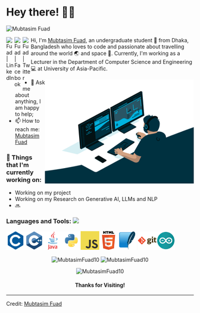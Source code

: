 <!-- Greeting -->
# Hey there! :wave::smiley:
<p align="left"> <img src="https://komarev.com/ghpvc/?username=MubtasimFuad10&label=Profile%20views&color=0e75b6&style=flat" alt="Mubtasim Fuad" /> </p>

<div>
<a href="https://www.linkedin.com/in/mubtasimfuad10/">
  <img align="left" alt="Fuad | LinkedIn" width="22px" src="https://cdn.jsdelivr.net/npm/simple-icons@v3/icons/linkedin.svg" />
</a>
<a href="https://www.facebook.com/mubtasim.turzo">
    <img align="left" alt="Fuad | Facebook" width="22px" src="https://i.pinimg.com/originals/ca/3b/f0/ca3bf05cfab74677e5b73b130bd30991.png">
<a href="https://twitter.com/mubtasim_fuad10">
    <img align="left" alt="Fuad | Twitter" width="22px" src="https://cdn.jsdelivr.net/npm/simple-icons@v3/icons/twitter.svg">
</a>
</div>



<!--Introduction -->
Hi, I'm [Mubtasim Fuad](https://github.com/MubtasimFuad10), an undergraduate student 🚀 from Dhaka, Bangladesh who loves to code and passionate about travelling around the world 🌏 and space 🌌. Currently, I'm working as a Lecturer in the Department of Computer Science and Engineering 💻 at  University of Asia-Pacific.

<img align="right" alt="GIF" src="https://raw.githubusercontent.com/MubtasimFuad10/MubtasimFuad10/main/code.gif" width="400" height="280" />

- 💬 Ask me about anything, I am happy to help;
- 📫 How to reach me: [Mubtasim Fuad](https://www.linkedin.com/in/mubtasimfuad10/)

### 💼  Things that I'm currently working on: 
* Working on my project
* Working on my Research on Generative AI, LLMs and NLP
* 🔜


 ### Languages and Tools: <img src="https://media.giphy.com/media/WUlplcMpOCEmTGBtBW/giphy.gif" width="30">
  
<p><a href="https://www.cprogramming.com/" target="_blank"><img src="https://raw.githubusercontent.com/devicons/devicon/master/icons/c/c-plain.svg" alt="C Programming Language" style="height:50px;  width:50px;"></a><a href="https://devdocs.io/cpp/" target="_blank"><img src="https://raw.githubusercontent.com/github/explore/master/topics/cpp/cpp.png" alt="C++ Programming Language" style="height:50px;  width:50px;"></a><a href="https://www.javatpoint.com/java-tutorial" target="_blank"><img src="https://raw.githubusercontent.com/devicons/devicon/master/icons/java/java-original-wordmark.svg" alt="Java Programming Language" style="height:50px;  width:50px;"></a><a href="https://docs.python.org/3/" target="_blank"><img src="https://raw.githubusercontent.com/github/explore/master/topics/python/python.png" alt=" Python Programming Language" style="height:50px;  width:50px;"></a><a href="https://developer.mozilla.org/en-US/docs/Web/JavaScript" target="_blank"><img src="https://raw.githubusercontent.com/github/explore/master/topics/javascript/javascript.png" alt="JavaScript Programming Language" style="height:50px;  width:50px;"></a><a href="https://www.w3schools.com/html/" target="_blank"><img src="https://raw.githubusercontent.com/github/explore/master/topics/html/html.png" alt="HTML Markup Language" style="height:50px;  width:50px;"></a><a href="https://www.sqlite.org/index.html" target="_blank"><img src="https://raw.githubusercontent.com/github/explore/master/topics/sqlite/sqlite.png" alt="Git" style="height:50px;  width:50px;"></a> <a href="https://git-scm.com/" target="_blank"><img src="https://raw.githubusercontent.com/github/explore/master/topics/git/git.png" alt="Git" style="height:50px;  width:50px;</a><a href="https://www.arduino.cc/" target="_blank"><img src="https://raw.githubusercontent.com/github/explore/master/topics/arduino/arduino.png" alt="Arduino" style="height:50px;  width:50px;"></a></p>

 
<p align="center" &nbsp;><img height="180em" src="https://github-readme-stats.vercel.app/api?username=MubtasimFuad10&show_icons=true&locale=en&layout=compact&hide_border=true&count_private=true&show_icons=true&theme=radical" alt="MubtasimFuad10" align = "center"/>
<img height="180em" src="https://github-readme-stats.vercel.app/api/top-langs?username=MubtasimFuad10&show_icons=true&locale=en&layout=compact&hide_border=true&theme=radical" alt="MubtasimFuad10" align = "center"/></p>

<p align="center"><img src="https://github-readme-streak-stats.herokuapp.com/?user=MubtasimFuad10&theme=black-ice&hide_border=true&stroke=0000&background=0D1117&ring=e05397&fire=e05397&currStreakLabel=e05397" alt="MubtasimFuad10" /></p>

  <h4 align="center"> Thanks for Visiting! </h4>



----
Credit: [Mubtasim Fuad](https://github.com/MubtasimFuad10)
